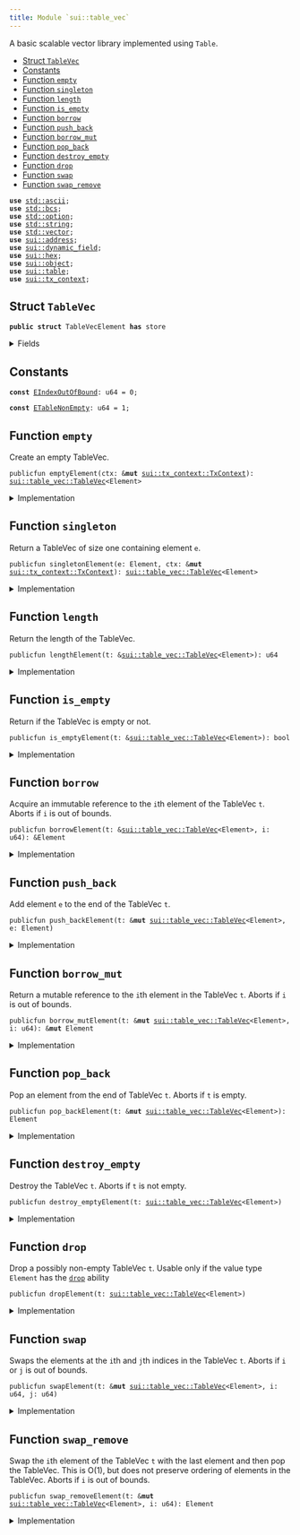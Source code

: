 ```yaml
---
title: Module `sui::table_vec`
---
```


A basic scalable vector library implemented using <code>Table</code>.


-  [Struct `TableVec`](#sui_table_vec_TableVec)
-  [Constants](#@Constants_0)
-  [Function `empty`](#sui_table_vec_empty)
-  [Function `singleton`](#sui_table_vec_singleton)
-  [Function `length`](#sui_table_vec_length)
-  [Function `is_empty`](#sui_table_vec_is_empty)
-  [Function `borrow`](#sui_table_vec_borrow)
-  [Function `push_back`](#sui_table_vec_push_back)
-  [Function `borrow_mut`](#sui_table_vec_borrow_mut)
-  [Function `pop_back`](#sui_table_vec_pop_back)
-  [Function `destroy_empty`](#sui_table_vec_destroy_empty)
-  [Function `drop`](#sui_table_vec_drop)
-  [Function `swap`](#sui_table_vec_swap)
-  [Function `swap_remove`](#sui_table_vec_swap_remove)


<pre><code><b>use</b> <a href="../std/ascii.md#std_ascii">std::ascii</a>;
<b>use</b> <a href="../std/bcs.md#std_bcs">std::bcs</a>;
<b>use</b> <a href="../std/option.md#std_option">std::option</a>;
<b>use</b> <a href="../std/string.md#std_string">std::string</a>;
<b>use</b> <a href="../std/vector.md#std_vector">std::vector</a>;
<b>use</b> <a href="address.md#sui_address">sui::address</a>;
<b>use</b> <a href="dynamic_field.md#sui_dynamic_field">sui::dynamic_field</a>;
<b>use</b> <a href="hex.md#sui_hex">sui::hex</a>;
<b>use</b> <a href="object.md#sui_object">sui::object</a>;
<b>use</b> <a href="table.md#sui_table">sui::table</a>;
<b>use</b> <a href="tx_context.md#sui_tx_context">sui::tx_context</a>;
</code></pre>



<a name="sui_table_vec_TableVec"></a>

## Struct `TableVec`



<pre><code><b>public</b> <b>struct</b> TableVecElement <b>has</b> store
</code></pre>



<details>
<summary>Fields</summary>


<dl>
<dt>
<code>contents: <a href="table.md#sui_table_Table">sui::table::Table</a>&lt;u64, Element&gt;</code>
</dt>
<dd>
 The contents of the table vector.
</dd>
</dl>


</details>

<a name="@Constants_0"></a>

## Constants


<a name="sui_table_vec_EIndexOutOfBound"></a>



<pre><code><b>const</b> <a href="table_vec.md#sui_table_vec_EIndexOutOfBound">EIndexOutOfBound</a>: u64 = 0;
</code></pre>



<a name="sui_table_vec_ETableNonEmpty"></a>



<pre><code><b>const</b> <a href="table_vec.md#sui_table_vec_ETableNonEmpty">ETableNonEmpty</a>: u64 = 1;
</code></pre>



<a name="sui_table_vec_empty"></a>

## Function `empty`

Create an empty TableVec.


<pre><code>publicfun emptyElement(ctx: &<b>mut</b> <a href="tx_context.md#sui_tx_context_TxContext">sui::tx_context::TxContext</a>): <a href="table_vec.md#sui_table_vec_TableVec">sui::table_vec::TableVec</a>&lt;Element&gt;
</code></pre>



<details>
<summary>Implementation</summary>


<pre><code><b>public</b> <b>fun</b> <a href="table_vec.md#sui_table_vec_empty">empty</a>&lt;Element: store&gt;(ctx: &<b>mut</b> TxContext): <a href="table_vec.md#sui_table_vec_TableVec">TableVec</a>&lt;Element&gt; {
    <a href="table_vec.md#sui_table_vec_TableVec">TableVec</a> {
        contents: <a href="table.md#sui_table_new">table::new</a>(ctx),
    }
}
</code></pre>



</details>

<a name="sui_table_vec_singleton"></a>

## Function `singleton`

Return a TableVec of size one containing element <code>e</code>.


<pre><code>publicfun singletonElement(e: Element, ctx: &<b>mut</b> <a href="tx_context.md#sui_tx_context_TxContext">sui::tx_context::TxContext</a>): <a href="table_vec.md#sui_table_vec_TableVec">sui::table_vec::TableVec</a>&lt;Element&gt;
</code></pre>



<details>
<summary>Implementation</summary>


<pre><code><b>public</b> <b>fun</b> <a href="table_vec.md#sui_table_vec_singleton">singleton</a>&lt;Element: store&gt;(e: Element, ctx: &<b>mut</b> TxContext): <a href="table_vec.md#sui_table_vec_TableVec">TableVec</a>&lt;Element&gt; {
    <b>let</b> <b>mut</b> t = <a href="table_vec.md#sui_table_vec_empty">empty</a>(ctx);
    t.<a href="table_vec.md#sui_table_vec_push_back">push_back</a>(e);
    t
}
</code></pre>



</details>

<a name="sui_table_vec_length"></a>

## Function `length`

Return the length of the TableVec.


<pre><code>publicfun lengthElement(t: &<a href="table_vec.md#sui_table_vec_TableVec">sui::table_vec::TableVec</a>&lt;Element&gt;): u64
</code></pre>



<details>
<summary>Implementation</summary>


<pre><code><b>public</b> <b>fun</b> <a href="table_vec.md#sui_table_vec_length">length</a>&lt;Element: store&gt;(t: &<a href="table_vec.md#sui_table_vec_TableVec">TableVec</a>&lt;Element&gt;): u64 {
    t.contents.<a href="table_vec.md#sui_table_vec_length">length</a>()
}
</code></pre>



</details>

<a name="sui_table_vec_is_empty"></a>

## Function `is_empty`

Return if the TableVec is empty or not.


<pre><code>publicfun is_emptyElement(t: &<a href="table_vec.md#sui_table_vec_TableVec">sui::table_vec::TableVec</a>&lt;Element&gt;): bool
</code></pre>



<details>
<summary>Implementation</summary>


<pre><code><b>public</b> <b>fun</b> <a href="table_vec.md#sui_table_vec_is_empty">is_empty</a>&lt;Element: store&gt;(t: &<a href="table_vec.md#sui_table_vec_TableVec">TableVec</a>&lt;Element&gt;): bool {
    t.<a href="table_vec.md#sui_table_vec_length">length</a>() == 0
}
</code></pre>



</details>

<a name="sui_table_vec_borrow"></a>

## Function `borrow`

Acquire an immutable reference to the <code>i</code>th element of the TableVec <code>t</code>.
Aborts if <code>i</code> is out of bounds.


<pre><code>publicfun borrowElement(t: &<a href="table_vec.md#sui_table_vec_TableVec">sui::table_vec::TableVec</a>&lt;Element&gt;, i: u64): &Element
</code></pre>



<details>
<summary>Implementation</summary>


<pre><code><b>public</b> <b>fun</b> <a href="borrow.md#sui_borrow">borrow</a>&lt;Element: store&gt;(t: &<a href="table_vec.md#sui_table_vec_TableVec">TableVec</a>&lt;Element&gt;, i: u64): &Element {
    <b>assert</b>!(t.<a href="table_vec.md#sui_table_vec_length">length</a>() &gt; i, <a href="table_vec.md#sui_table_vec_EIndexOutOfBound">EIndexOutOfBound</a>);
    &t.contents[i]
}
</code></pre>



</details>

<a name="sui_table_vec_push_back"></a>

## Function `push_back`

Add element <code>e</code> to the end of the TableVec <code>t</code>.


<pre><code>publicfun push_backElement(t: &<b>mut</b> <a href="table_vec.md#sui_table_vec_TableVec">sui::table_vec::TableVec</a>&lt;Element&gt;, e: Element)
</code></pre>



<details>
<summary>Implementation</summary>


<pre><code><b>public</b> <b>fun</b> <a href="table_vec.md#sui_table_vec_push_back">push_back</a>&lt;Element: store&gt;(t: &<b>mut</b> <a href="table_vec.md#sui_table_vec_TableVec">TableVec</a>&lt;Element&gt;, e: Element) {
    <b>let</b> key = t.<a href="table_vec.md#sui_table_vec_length">length</a>();
    t.contents.add(key, e);
}
</code></pre>



</details>

<a name="sui_table_vec_borrow_mut"></a>

## Function `borrow_mut`

Return a mutable reference to the <code>i</code>th element in the TableVec <code>t</code>.
Aborts if <code>i</code> is out of bounds.


<pre><code>publicfun borrow_mutElement(t: &<b>mut</b> <a href="table_vec.md#sui_table_vec_TableVec">sui::table_vec::TableVec</a>&lt;Element&gt;, i: u64): &<b>mut</b> Element
</code></pre>



<details>
<summary>Implementation</summary>


<pre><code><b>public</b> <b>fun</b> <a href="table_vec.md#sui_table_vec_borrow_mut">borrow_mut</a>&lt;Element: store&gt;(t: &<b>mut</b> <a href="table_vec.md#sui_table_vec_TableVec">TableVec</a>&lt;Element&gt;, i: u64): &<b>mut</b> Element {
    <b>assert</b>!(t.<a href="table_vec.md#sui_table_vec_length">length</a>() &gt; i, <a href="table_vec.md#sui_table_vec_EIndexOutOfBound">EIndexOutOfBound</a>);
    &<b>mut</b> t.contents[i]
}
</code></pre>



</details>

<a name="sui_table_vec_pop_back"></a>

## Function `pop_back`

Pop an element from the end of TableVec <code>t</code>.
Aborts if <code>t</code> is empty.


<pre><code>publicfun pop_backElement(t: &<b>mut</b> <a href="table_vec.md#sui_table_vec_TableVec">sui::table_vec::TableVec</a>&lt;Element&gt;): Element
</code></pre>



<details>
<summary>Implementation</summary>


<pre><code><b>public</b> <b>fun</b> <a href="table_vec.md#sui_table_vec_pop_back">pop_back</a>&lt;Element: store&gt;(t: &<b>mut</b> <a href="table_vec.md#sui_table_vec_TableVec">TableVec</a>&lt;Element&gt;): Element {
    <b>let</b> <a href="table_vec.md#sui_table_vec_length">length</a> = <a href="table_vec.md#sui_table_vec_length">length</a>(t);
    <b>assert</b>!(<a href="table_vec.md#sui_table_vec_length">length</a> &gt; 0, <a href="table_vec.md#sui_table_vec_EIndexOutOfBound">EIndexOutOfBound</a>);
    t.contents.remove(<a href="table_vec.md#sui_table_vec_length">length</a> - 1)
}
</code></pre>



</details>

<a name="sui_table_vec_destroy_empty"></a>

## Function `destroy_empty`

Destroy the TableVec <code>t</code>.
Aborts if <code>t</code> is not empty.


<pre><code>publicfun destroy_emptyElement(t: <a href="table_vec.md#sui_table_vec_TableVec">sui::table_vec::TableVec</a>&lt;Element&gt;)
</code></pre>



<details>
<summary>Implementation</summary>


<pre><code><b>public</b> <b>fun</b> <a href="table_vec.md#sui_table_vec_destroy_empty">destroy_empty</a>&lt;Element: store&gt;(t: <a href="table_vec.md#sui_table_vec_TableVec">TableVec</a>&lt;Element&gt;) {
    <b>assert</b>!(<a href="table_vec.md#sui_table_vec_length">length</a>(&t) == 0, <a href="table_vec.md#sui_table_vec_ETableNonEmpty">ETableNonEmpty</a>);
    <b>let</b> <a href="table_vec.md#sui_table_vec_TableVec">TableVec</a> { contents } = t;
    contents.<a href="table_vec.md#sui_table_vec_destroy_empty">destroy_empty</a>();
}
</code></pre>



</details>

<a name="sui_table_vec_drop"></a>

## Function `drop`

Drop a possibly non-empty TableVec <code>t</code>.
Usable only if the value type <code>Element</code> has the <code><a href="table_vec.md#sui_table_vec_drop">drop</a></code> ability


<pre><code>publicfun dropElement(t: <a href="table_vec.md#sui_table_vec_TableVec">sui::table_vec::TableVec</a>&lt;Element&gt;)
</code></pre>



<details>
<summary>Implementation</summary>


<pre><code><b>public</b> <b>fun</b> <a href="table_vec.md#sui_table_vec_drop">drop</a>&lt;Element: <a href="table_vec.md#sui_table_vec_drop">drop</a> + store&gt;(t: <a href="table_vec.md#sui_table_vec_TableVec">TableVec</a>&lt;Element&gt;) {
    <b>let</b> <a href="table_vec.md#sui_table_vec_TableVec">TableVec</a> { contents } = t;
    contents.<a href="table_vec.md#sui_table_vec_drop">drop</a>()
}
</code></pre>



</details>

<a name="sui_table_vec_swap"></a>

## Function `swap`

Swaps the elements at the <code>i</code>th and <code>j</code>th indices in the TableVec <code>t</code>.
Aborts if <code>i</code> or <code>j</code> is out of bounds.


<pre><code>publicfun swapElement(t: &<b>mut</b> <a href="table_vec.md#sui_table_vec_TableVec">sui::table_vec::TableVec</a>&lt;Element&gt;, i: u64, j: u64)
</code></pre>



<details>
<summary>Implementation</summary>


<pre><code><b>public</b> <b>fun</b> <a href="table_vec.md#sui_table_vec_swap">swap</a>&lt;Element: store&gt;(t: &<b>mut</b> <a href="table_vec.md#sui_table_vec_TableVec">TableVec</a>&lt;Element&gt;, i: u64, j: u64) {
    <b>assert</b>!(t.<a href="table_vec.md#sui_table_vec_length">length</a>() &gt; i, <a href="table_vec.md#sui_table_vec_EIndexOutOfBound">EIndexOutOfBound</a>);
    <b>assert</b>!(t.<a href="table_vec.md#sui_table_vec_length">length</a>() &gt; j, <a href="table_vec.md#sui_table_vec_EIndexOutOfBound">EIndexOutOfBound</a>);
    <b>if</b> (i == j) {
        <b>return</b>
    };
    <b>let</b> element_i = t.contents.remove(i);
    <b>let</b> element_j = t.contents.remove(j);
    t.contents.add(j, element_i);
    t.contents.add(i, element_j);
}
</code></pre>



</details>

<a name="sui_table_vec_swap_remove"></a>

## Function `swap_remove`

Swap the <code>i</code>th element of the TableVec <code>t</code> with the last element and then pop the TableVec.
This is O(1), but does not preserve ordering of elements in the TableVec.
Aborts if <code>i</code> is out of bounds.


<pre><code>publicfun swap_removeElement(t: &<b>mut</b> <a href="table_vec.md#sui_table_vec_TableVec">sui::table_vec::TableVec</a>&lt;Element&gt;, i: u64): Element
</code></pre>



<details>
<summary>Implementation</summary>


<pre><code><b>public</b> <b>fun</b> <a href="table_vec.md#sui_table_vec_swap_remove">swap_remove</a>&lt;Element: store&gt;(t: &<b>mut</b> <a href="table_vec.md#sui_table_vec_TableVec">TableVec</a>&lt;Element&gt;, i: u64): Element {
    <b>assert</b>!(t.<a href="table_vec.md#sui_table_vec_length">length</a>() &gt; i, <a href="table_vec.md#sui_table_vec_EIndexOutOfBound">EIndexOutOfBound</a>);
    <b>let</b> last_idx = t.<a href="table_vec.md#sui_table_vec_length">length</a>() - 1;
    t.<a href="table_vec.md#sui_table_vec_swap">swap</a>(i, last_idx);
    t.<a href="table_vec.md#sui_table_vec_pop_back">pop_back</a>()
}
</code></pre>



</details>

